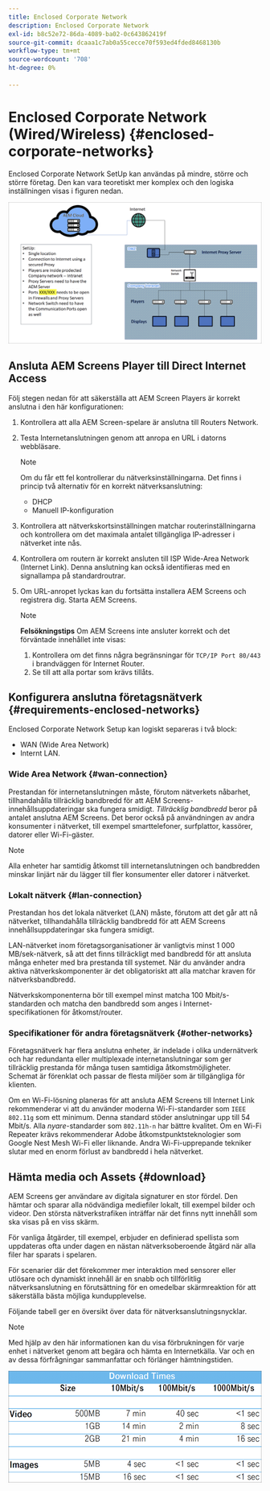 ```yaml
---
title: Enclosed Corporate Network
description: Enclosed Corporate Network
exl-id: b8c52e72-86da-4089-ba02-0c643862419f
source-git-commit: dcaaa1c7ab0a55cecce70f593ed4fded8468130b
workflow-type: tm+mt
source-wordcount: '708'
ht-degree: 0%

---
```


# Enclosed Corporate Network (Wired/Wireless) {#enclosed-corporate-networks}

Enclosed Corporate Network SetUp kan användas på mindre, större och större företag. Den kan vara teoretiskt mer komplex och den logiska inställningen visas i figuren nedan.

![](/help/using/assets/enclosed-network-1.png)


## Ansluta AEM Screens Player till Direct Internet Access

Följ stegen nedan för att säkerställa att AEM Screen Players är korrekt anslutna i den här konfigurationen:

1. Kontrollera att alla AEM Screen-spelare är anslutna till Routers Network.
1. Testa Internetanslutningen genom att anropa en URL i datorns webbläsare.

   >[!NOTE]
   >Om du får ett fel kontrollerar du nätverksinställningarna. Det finns i princip två alternativ för en korrekt nätverksanslutning:
   >* DHCP
   >* Manuell IP-konfiguration

1. Kontrollera att nätverkskortsinställningen matchar routerinställningarna och kontrollera om det maximala antalet tillgängliga IP-adresser i nätverket inte nås.

1. Kontrollera om routern är korrekt ansluten till ISP Wide-Area Network (Internet Link). Denna anslutning kan också identifieras med en signallampa på standardroutrar.
1. Om URL-anropet lyckas kan du fortsätta installera AEM Screens och registrera dig. Starta AEM Screens.

   >[!NOTE]
   >**Felsökningstips**
   >Om AEM Screens inte ansluter korrekt och det förväntade innehållet inte visas:
   >
   >1. Kontrollera om det finns några begränsningar för `TCP/IP Port 80/443` i brandväggen för Internet Router.
   >1. Se till att alla portar som krävs tillåts.

## Konfigurera anslutna företagsnätverk {#requirements-enclosed-networks}

Enclosed Corporate Network Setup kan logiskt separeras i två block:

* WAN (Wide Area Network)
* Internt LAN.

### Wide Area Network {#wan-connection}

Prestandan för internetanslutningen måste, förutom nätverkets nåbarhet, tillhandahålla tillräcklig bandbredd för att AEM Screens-innehållsuppdateringar ska fungera smidigt.
*Tillräcklig bandbredd* beror på antalet anslutna AEM Screens. Det beror också på användningen av andra konsumenter i nätverket, till exempel smarttelefoner, surfplattor, kassörer, datorer eller Wi-Fi-gäster.

>[!NOTE]
>
>Alla enheter har samtidig åtkomst till internetanslutningen och bandbredden minskar linjärt när du lägger till fler konsumenter eller datorer i nätverket.

### Lokalt nätverk {#lan-connection}

Prestandan hos det lokala nätverket (LAN) måste, förutom att det går att nå nätverket, tillhandahålla tillräcklig bandbredd för att AEM Screens innehållsuppdateringar ska fungera smidigt.

LAN-nätverket inom företagsorganisationer är vanligtvis minst 1 000 MB/sek-nätverk, så att det finns tillräckligt med bandbredd för att ansluta många enheter med bra prestanda till systemet. När du använder andra aktiva nätverkskomponenter är det obligatoriskt att alla matchar kraven för nätverksbandbredd.

Nätverkskomponenterna bör till exempel minst matcha 100 Mbit/s-standarden och matcha den bandbredd som anges i Internet-specifikationen för åtkomst/router.

### Specifikationer för andra företagsnätverk {#other-networks}

Företagsnätverk har flera anslutna enheter, är indelade i olika undernätverk och har redundanta eller multiplexade internetanslutningar som ger tillräcklig prestanda för många tusen samtidiga åtkomstmöjligheter.
Schemat är förenklat och passar de flesta miljöer som är tillgängliga för klienten.

Om en Wi-Fi-lösning planeras för att ansluta AEM Screens till Internet Link rekommenderar vi att du använder moderna Wi-Fi-standarder som `IEEE 802.11g` som ett minimum. Denna standard stöder anslutningar upp till 54 Mbit/s. Alla *nyare*-standarder som `802.11h-n` har bättre kvalitet. Om en Wi-Fi Repeater krävs rekommenderar Adobe åtkomstpunktsteknologier som Google Nest Mesh Wi-Fi eller liknande.
Andra Wi-Fi-upprepande tekniker slutar med en enorm förlust av bandbredd i hela nätverket.

## Hämta media och Assets {#download}

AEM Screens ger användare av digitala signaturer en stor fördel. Den hämtar och sparar alla nödvändiga mediefiler lokalt, till exempel bilder och videor. Den största nätverkstrafiken inträffar när det finns nytt innehåll som ska visas på en viss skärm.

För vanliga åtgärder, till exempel, erbjuder en definierad spellista som uppdateras ofta under dagen en nästan nätverksoberoende åtgärd när alla filer har sparats i spelaren.

För scenarier där det förekommer mer interaktion med sensorer eller utlösare och dynamiskt innehåll är en snabb och tillförlitlig nätverksanslutning en förutsättning för en omedelbar skärmreaktion för att säkerställa bästa möjliga kundupplevelse.

Följande tabell ger en översikt över data för nätverksanslutningsnycklar.

>[!NOTE]
>Med hjälp av den här informationen kan du visa förbrukningen för varje enhet i nätverket genom att begära och hämta en Internetkälla. Var och en av dessa förfrågningar sammanfattar och förlänger hämtningstiden.

![](/help/using/assets/enclosed-network-download.png)
